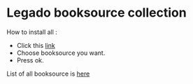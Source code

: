 # Legado booksource collection
How to install all :

- Click this [link](https://toshdini.github.io/http-protocol-redirector?r=legado://import/bookSource?src=https://raw.githubusercontent.com/toshdini/Legado-booksource-collection/main/Booksource/AllBooksource.json)
- Choose booksource you want.
- Press ok.

List of all booksource is [here](List.md)
